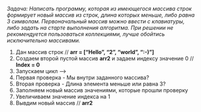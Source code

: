 *Задача: Написать программу, которая из имеющегося массива строк формирует новый массив из строк, длина которых меньше, либо равна 3 символам. Первоначальный массив можно ввести с клавиатуры, либо задать на старте выполнения алгоритма. При решении не рекомендуется пользоваться коллекциями, лучше обойтись исключительно массивами.*

1. Дан массив строк // **arr = [“Hello”, “2”, “world”, “:-)”]**
2. Создаем второй пустой массив **arr2** и задаем индексу значение 0 // **Index = 0**
3. Запускаем цикл -->
4. Первая проверка - Мы внутри заданного массива?
5. Вторая проверка - Длина элемента меньше или равна 3?
6. Заполняем новый массив значениями, которые прошли проверку
7. Увеличиваем значение индекса на 1 
8. Вывдим новый массив // **arr2** 
